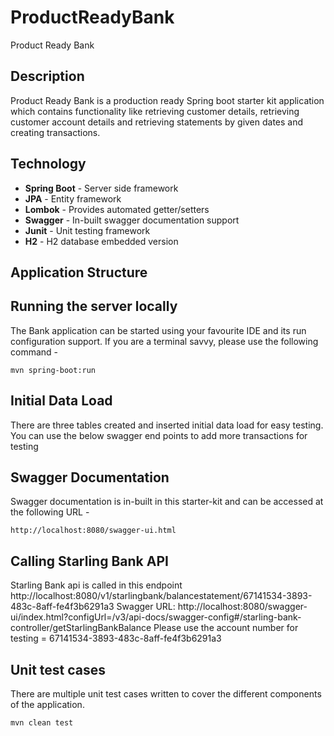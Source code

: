 # ProductReadyBank
Product Ready Bank

## Description
Product Ready Bank is a production ready Spring boot starter kit application which contains functionality like retrieving customer details, 
retrieving customer account details and retrieving statements by given dates and creating transactions.

## Technology

- **Spring Boot**     - Server side framework
- **JPA**             - Entity framework
- **Lombok**          - Provides automated getter/setters
- **Swagger**         - In-built swagger documentation support
- **Junit**           - Unit testing framework
- **H2**              - H2 database embedded version

## Application Structure

## Running the server locally
The Bank application can be started using your favourite IDE and its run configuration support. If you are a terminal savvy, please use the following command -

````
mvn spring-boot:run
````
## Initial Data Load
There are three tables created and inserted initial data load for easy testing.
You can use the below swagger end points to add more transactions for testing 

## Swagger Documentation
Swagger documentation is in-built in this starter-kit and can be accessed at the following URL -
````
http://localhost:8080/swagger-ui.html
````


## Calling Starling Bank API
Starling Bank api is called in this endpoint http://localhost:8080/v1/starlingbank/balancestatement/67141534-3893-483c-8aff-fe4f3b6291a3
Swagger URL: http://localhost:8080/swagger-ui/index.html?configUrl=/v3/api-docs/swagger-config#/starling-bank-controller/getStarlingBankBalance
Please use the account number for testing = 67141534-3893-483c-8aff-fe4f3b6291a3

## Unit test cases
There are multiple unit test cases written to cover the different components of the application.
````
mvn clean test  
````
 

